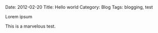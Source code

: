 Date: 2012-02-20
Title: Hello world
Category: Blog
Tags: blogging, test

Lorem ipsum

This is a marvelous test.

